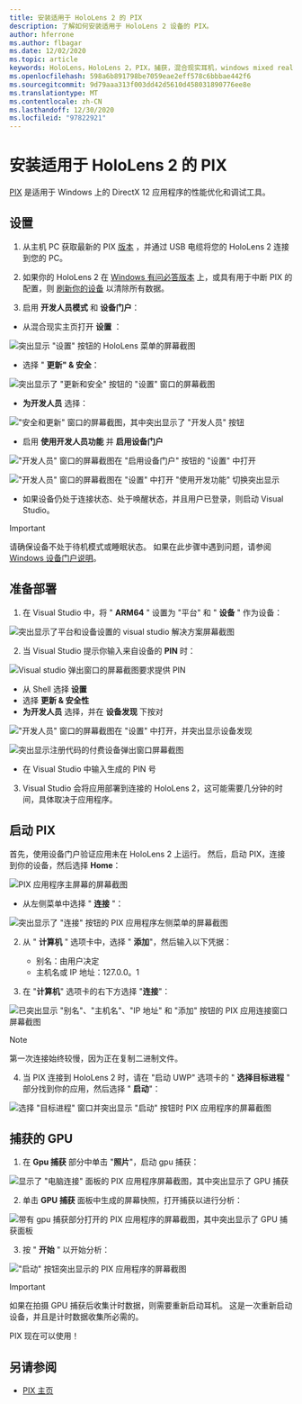 ```yaml
---
title: 安装适用于 HoloLens 2 的 PIX
description: 了解如何安装适用于 HoloLens 2 设备的 PIX。
author: hferrone
ms.author: flbagar
ms.date: 12/02/2020
ms.topic: article
keywords: HoloLens，HoloLens 2，PIX，捕获，混合现实耳机，windows mixed reality 耳机，虚拟现实耳机
ms.openlocfilehash: 598a6b891798be7059eae2eff578c6bbbae442f6
ms.sourcegitcommit: 9d79aaa313f003dd42d5610d458031890776ee8e
ms.translationtype: MT
ms.contentlocale: zh-CN
ms.lasthandoff: 12/30/2020
ms.locfileid: "97822921"
---
```

# <a name="installing-pix-for-hololens-2"></a>安装适用于 HoloLens 2 的 PIX

[PIX](https://devblogs.microsoft.com/pix) 是适用于 Windows 上的 DirectX 12 应用程序的性能优化和调试工具。 

## <a name="setup"></a>设置

1. 从主机 PC 获取最新的 PIX [版本]( https://devblogs.microsoft.com/pix/download) ，并通过 USB 电缆将您的 HoloLens 2 连接到您的 PC。

2. 如果你的 HoloLens 2 在 [Windows 有问必答版本](https://insider.windows.com) 上，或具有用于中断 PIX 的配置，则  [刷新你的设备](https://docs.microsoft.com/hololens/hololens-recovery) 以清除所有数据。

3. 启用 **开发人员模式** 和 **设备门户**：

* 从混合现实主页打开 **设置** ：

![突出显示 "设置" 按钮的 HoloLens 菜单的屏幕截图](images/pix-img-01.jpg)

* 选择 " **更新" & 安全**：

![突出显示了 "更新和安全" 按钮的 "设置" 窗口的屏幕截图](images/pix-img-02.jpg)

* **为开发人员** 选择：

!["安全和更新" 窗口的屏幕截图，其中突出显示了 "开发人员" 按钮](images/pix-img-03.jpg)

* 启用 **使用开发人员功能** 并 **启用设备门户**

!["开发人员" 窗口的屏幕截图在 "启用设备门户" 按钮的 "设置" 中打开](images/pix-img-04.jpg)

!["开发人员" 窗口的屏幕截图在 "设置" 中打开 "使用开发功能" 切换突出显示](images/pix-img-05.jpg)

* 如果设备仍处于连接状态、处于唤醒状态，并且用户已登录，则启动 Visual Studio。

> [!IMPORTANT]
> 请确保设备不处于待机模式或睡眠状态。 如果在此步骤中遇到问题，请参阅 [Windows 设备门户说明](https://docs.microsoft.com/windows/mixed-reality/develop/platform-capabilities-and-apis/using-the-windows-device-portal)。

## <a name="preparing-for-deployment"></a>准备部署

1. 在 Visual Studio 中，将 " **ARM64** " 设置为 "平台" 和 " **设备** " 作为设备：

![突出显示了平台和设备设置的 visual studio 解决方案屏幕截图](images/pix-img-06.png)

2. 当 Visual Studio 提示你输入来自设备的 **PIN** 时：

![Visual studio 弹出窗口的屏幕截图要求提供 PIN](images/pix-img-07.png)

* 从 Shell 选择 **设置**
* 选择 **更新 & 安全性**
* **为开发人员** 选择，并在 **设备发现** 下按对 

!["开发人员" 窗口的屏幕截图在 "设置" 中打开，并突出显示设备发现](images/pix-img-08.jpg)

![突出显示注册代码的付费设备弹出窗口屏幕截图](images/pix-img-09.jpg)

* 在 Visual Studio 中输入生成的 PIN 号

3. Visual Studio 会将应用部署到连接的 HoloLens 2，这可能需要几分钟的时间，具体取决于应用程序。

## <a name="launching-pix"></a>启动 PIX

首先，使用设备门户验证应用未在 HoloLens 2 上运行。 然后，启动 PIX，连接到你的设备，然后选择 **Home**：

![PIX 应用程序主屏幕的屏幕截图](images/pix-img-10.png)

* 从左侧菜单中选择 " **连接** "：

![突出显示了 "连接" 按钮的 PIX 应用程序左侧菜单的屏幕截图](images/pix-img-11.png)

2. 从 " **计算机** " 选项卡中，选择 " **添加**"，然后输入以下凭据：
    * 别名：由用户决定
    * 主机名或 IP 地址：127.0.0。1

3. 在 "**计算机**" 选项卡的右下方选择 "**连接**"：

![已突出显示 "别名"、"主机名"、"IP 地址" 和 "添加" 按钮的 PIX 应用连接窗口屏幕截图](images/pix-img-12.png)

> [!NOTE]
> 第一次连接始终较慢，因为正在复制二进制文件。

4. 当 PIX 连接到 HoloLens 2 时，请在 "启动 UWP" 选项卡的 " **选择目标进程** " 部分找到你的应用，然后选择 " **启动**"：

![选择 "目标进程" 窗口并突出显示 "启动" 按钮时 PIX 应用程序的屏幕截图](images/pix-img-13.png)

## <a name="gpu-captured"></a>捕获的 GPU

1. 在 **Gpu 捕获** 部分中单击 "**照片**"，启动 gpu 捕获：

![显示了 "电脑连接" 面板的 PIX 应用程序屏幕截图，其中突出显示了 GPU 捕获](images/pix-img-14.png)

2. 单击 **GPU 捕获** 面板中生成的屏幕快照，打开捕获以进行分析：

![带有 gpu 捕获部分打开的 PIX 应用程序的屏幕截图，其中突出显示了 GPU 捕获面板](images/pix-img-15.png)

3. 按 " **开始** " 以开始分析：

!["启动" 按钮突出显示的 PIX 应用程序的屏幕截图](images/pix-img-16.png)

> [!IMPORTANT]
> 如果在拍摄 GPU 捕获后收集计时数据，则需要重新启动耳机。 这是一次重新启动设备，并且是计时数据收集所必需的。

PIX 现在可以使用！

## <a name="see-also"></a>另请参阅
* [PIX 主页](https://devblogs.microsoft.com/pix)